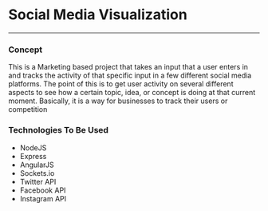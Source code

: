<h1>Social Media Visualization</h1>
  <hr>
  <h3>Concept</h3>
    <p>This is a Marketing based project that takes an input that a user enters in and tracks the activity of that specific input in a few different social media platforms. The point of this is to get user activity on several different aspects to see how a certain topic, idea, or concept is doing at that current moment. Basically, it is a way for businesses to track their users or competition</p>

  <h3>Technologies To Be Used</h3>
    <ul>
      <li>NodeJS</li>
      <li>Express</li>
      <li>AngularJS</li>
      <li>Sockets.io</li>
      <li>Twitter API</li>
      <li>Facebook API</li>
      <li>Instagram API</li>
    </ul>
